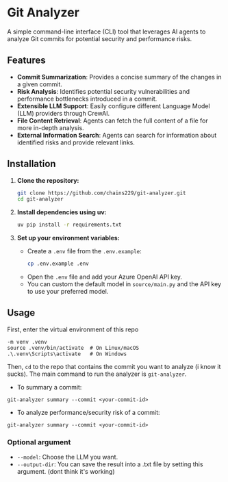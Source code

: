 # Git Analyzer

A simple command-line interface (CLI) tool that leverages AI agents to analyze Git commits for potential security and performance risks.

## Features

- **Commit Summarization**: Provides a concise summary of the changes in a given commit.
- **Risk Analysis**: Identifies potential security vulnerabilities and performance bottlenecks introduced in a commit.
- **Extensible LLM Support**: Easily configure different Language Model (LLM) providers through CrewAI.
- **File Content Retrieval**: Agents can fetch the full content of a file for more in-depth analysis.
- **External Information Search**: Agents can search for information about identified risks and provide relevant links.

## Installation

1.  **Clone the repository:**
    ```bash
    git clone https://github.com/chains229/git-analyzer.git
    cd git-analyzer
    ```

2.  **Install dependencies using uv:**
    ```bash
    uv pip install -r requirements.txt
    ```

3.  **Set up your environment variables:**
    -   Create a `.env` file from the `.env.example`:
        ```bash
        cp .env.example .env
        ```
    -   Open the `.env` file and add your Azure OpenAI API key.
    -   You can custom the default model in `source/main.py` and the API key to use your preferred model.

## Usage

First, enter the virtual environment of this repo

```shell
-m venv .venv
source .venv/bin/activate  # On Linux/macOS
.\.venv\Scripts\activate   # On Windows
```
Then, `cd` to the repo that contains the commit you want to analyze (i know it sucks). 
The main command to run the analyzer is `git-analyzer`.

- To summary a commit:

```shell
git-analyzer summary --commit <your-commit-id>
```

- To analyze performance/security risk of a commit:
```shell
git-analyzer summary --commit <your-commit-id>
```

### Optional argument

- `--model`: Choose the LLM you want.
- `--output-dir`: You can save the result into a .txt file by setting this argument. (dont think it's working)